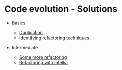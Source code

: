 # Code evolution - Solutions

- Basics
  - [Duplication](duplication)
  - [Identifying refactoring techniques](refactoring-techniques)

- Intermediate
  - [Some more refactoring](more-refactoring)
  - [Refactoring with IntelliJ](refactoring-intellij)
